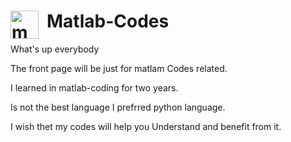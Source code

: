 # Matlab-Codes <img align="left" alt="matlab" width="45px" src="https://upload.wikimedia.org/wikipedia/commons/2/21/Matlab_Logo.png" style="padding-right:10px;" />

What's up everybody

The front page will be just for matlam Codes related.

I learned in matlab-coding for two years.

Is not the best language I prefrred python language.

I wish thet my codes will help you Understand and benefit from it. 

